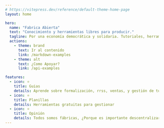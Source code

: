 ```yaml
---
# https://vitepress.dev/reference/default-theme-home-page
layout: home

hero:
  name: "Fabrica Abierta"
  text: "Conocimiento y herramientas libres para producir."
  tagline: Por una economía democrática y solidaria. Tutoriales, herramientas, y más.
  actions:
    - theme: brand
      text: Ir al contenido
      link: /markdown-examples
    - theme: alt
      text: ¿Como Apoyar? 
      link: /api-examples

features:
  - icon: ⭐
    title: Guias
    details: Aprende sobre formalización, rrss, ventas, y gestión de tu fábrica
  - icon: ⭐
    title: Planillas
    details: Herramientas gratuitas para gestionar
  - icon: ⭐ 
    title: Opinión
    details: Todos somos fábricas, ¿Porque es importante descentralizar y democratizar la producción?
---
```




